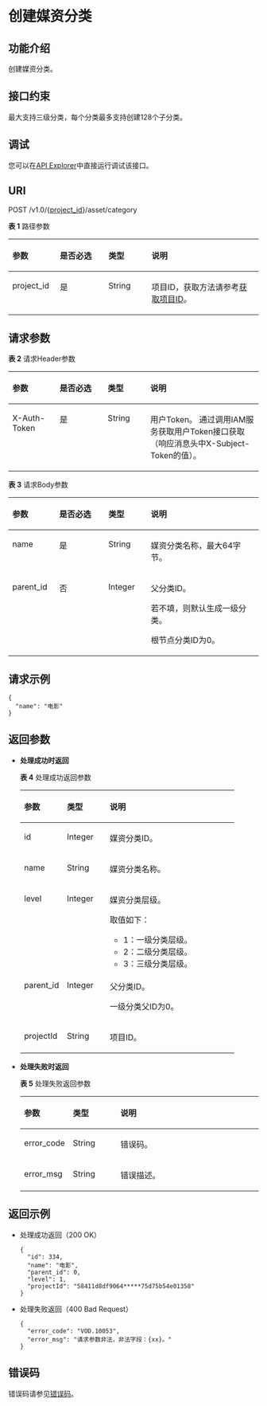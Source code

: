 # 创建媒资分类<a name="vod_04_0028"></a>

## 功能介绍<a name="zh-cn_topic_0128109931_zh-cn_topic_0127930946_section114814192538"></a>

创建媒资分类。

## 接口约束<a name="section1684018612416"></a>

最大支持三级分类，每个分类最多支持创建128个子分类。

## 调试<a name="section163945343214"></a>

您可以在[API Explorer](https://apiexplorer.developer.huaweicloud.com/apiexplorer/doc?product=VOD&api=CreateAssetCategory)中直接运行调试该接口。

## URI<a name="zh-cn_topic_0128109931_zh-cn_topic_0127930946_section5241024145313"></a>

POST /v1.0/\{[project\_id](获取项目ID.md)\}/asset/category

**表 1**  路径参数

<a name="table6869913124919"></a>
<table><thead align="left"><tr id="vod_04_0196_row58691013184917"><th class="cellrowborder" valign="top" width="18.98%" id="mcps1.2.5.1.1"><p id="vod_04_0196_p18869171324920"><a name="vod_04_0196_p18869171324920"></a><a name="vod_04_0196_p18869171324920"></a>参数</p>
</th>
<th class="cellrowborder" valign="top" width="19.400000000000002%" id="mcps1.2.5.1.2"><p id="vod_04_0196_p16174217193312"><a name="vod_04_0196_p16174217193312"></a><a name="vod_04_0196_p16174217193312"></a>是否必选</p>
</th>
<th class="cellrowborder" valign="top" width="17.299999999999997%" id="mcps1.2.5.1.3"><p id="vod_04_0196_p1386920134497"><a name="vod_04_0196_p1386920134497"></a><a name="vod_04_0196_p1386920134497"></a>类型</p>
</th>
<th class="cellrowborder" valign="top" width="44.32%" id="mcps1.2.5.1.4"><p id="vod_04_0196_p1386931394910"><a name="vod_04_0196_p1386931394910"></a><a name="vod_04_0196_p1386931394910"></a>说明</p>
</th>
</tr>
</thead>
<tbody><tr id="vod_04_0196_row1586931374911"><td class="cellrowborder" valign="top" width="18.98%" headers="mcps1.2.5.1.1 "><p id="vod_04_0196_p14253192105011"><a name="vod_04_0196_p14253192105011"></a><a name="vod_04_0196_p14253192105011"></a>project_id</p>
</td>
<td class="cellrowborder" valign="top" width="19.400000000000002%" headers="mcps1.2.5.1.2 "><p id="vod_04_0196_p18172181763318"><a name="vod_04_0196_p18172181763318"></a><a name="vod_04_0196_p18172181763318"></a>是</p>
</td>
<td class="cellrowborder" valign="top" width="17.299999999999997%" headers="mcps1.2.5.1.3 "><p id="vod_04_0196_p62548235018"><a name="vod_04_0196_p62548235018"></a><a name="vod_04_0196_p62548235018"></a>String</p>
</td>
<td class="cellrowborder" valign="top" width="44.32%" headers="mcps1.2.5.1.4 "><p id="vod_04_0196_p0254323500"><a name="vod_04_0196_p0254323500"></a><a name="vod_04_0196_p0254323500"></a>项目ID，获取方法请参考<a href="https://support.huaweicloud.com/usermanual-vod/vod_01_0058.html" target="_blank" rel="noopener noreferrer">获取项目ID</a>。</p>
</td>
</tr>
</tbody>
</table>

## 请求参数<a name="zh-cn_topic_0128109931_zh-cn_topic_0127930946_section7297229175319"></a>

**表 2**  请求Header参数

<a name="HeaderParameter"></a>
<table><thead align="left"><tr id="vod_04_0196_row1359311223199"><th class="cellrowborder" valign="top" width="18.89%" id="mcps1.2.5.1.1"><p id="vod_04_0196_p959302213191"><a name="vod_04_0196_p959302213191"></a><a name="vod_04_0196_p959302213191"></a>参数</p>
</th>
<th class="cellrowborder" valign="top" width="19.23%" id="mcps1.2.5.1.2"><p id="vod_04_0196_p10968335203313"><a name="vod_04_0196_p10968335203313"></a><a name="vod_04_0196_p10968335203313"></a>是否必选</p>
</th>
<th class="cellrowborder" valign="top" width="17.04%" id="mcps1.2.5.1.3"><p id="vod_04_0196_p6594132291914"><a name="vod_04_0196_p6594132291914"></a><a name="vod_04_0196_p6594132291914"></a>类型</p>
</th>
<th class="cellrowborder" valign="top" width="44.84%" id="mcps1.2.5.1.4"><p id="vod_04_0196_p1659492213198"><a name="vod_04_0196_p1659492213198"></a><a name="vod_04_0196_p1659492213198"></a>说明</p>
</th>
</tr>
</thead>
<tbody><tr id="vod_04_0196_row5593132218192"><td class="cellrowborder" valign="top" width="18.89%" headers="mcps1.2.5.1.1 "><p id="vod_04_0196_p959417226199"><a name="vod_04_0196_p959417226199"></a><a name="vod_04_0196_p959417226199"></a>X-Auth-Token</p>
</td>
<td class="cellrowborder" valign="top" width="19.23%" headers="mcps1.2.5.1.2 "><p id="vod_04_0196_p189688351336"><a name="vod_04_0196_p189688351336"></a><a name="vod_04_0196_p189688351336"></a>是</p>
</td>
<td class="cellrowborder" valign="top" width="17.04%" headers="mcps1.2.5.1.3 "><p id="vod_04_0196_p5594132231911"><a name="vod_04_0196_p5594132231911"></a><a name="vod_04_0196_p5594132231911"></a>String</p>
</td>
<td class="cellrowborder" valign="top" width="44.84%" headers="mcps1.2.5.1.4 "><p id="vod_04_0196_p1159416229196"><a name="vod_04_0196_p1159416229196"></a><a name="vod_04_0196_p1159416229196"></a>用户Token。 通过调用IAM服务获取用户Token接口获取（响应消息头中X-Subject-Token的值）。</p>
</td>
</tr>
</tbody>
</table>

**表 3**  请求Body参数

<a name="zh-cn_topic_0128109931_zh-cn_topic_0127930946_table1215862692413"></a>
<table><thead align="left"><tr id="zh-cn_topic_0128109931_zh-cn_topic_0127930946_row2022552615249"><th class="cellrowborder" valign="top" width="18.77%" id="mcps1.2.5.1.1"><p id="zh-cn_topic_0128109931_zh-cn_topic_0127930946_p13225122618245"><a name="zh-cn_topic_0128109931_zh-cn_topic_0127930946_p13225122618245"></a><a name="zh-cn_topic_0128109931_zh-cn_topic_0127930946_p13225122618245"></a>参数</p>
</th>
<th class="cellrowborder" valign="top" width="19.61%" id="mcps1.2.5.1.2"><p id="p435518311189"><a name="p435518311189"></a><a name="p435518311189"></a>是否必选</p>
</th>
<th class="cellrowborder" valign="top" width="16.99%" id="mcps1.2.5.1.3"><p id="zh-cn_topic_0128109931_zh-cn_topic_0127930946_p1622592682414"><a name="zh-cn_topic_0128109931_zh-cn_topic_0127930946_p1622592682414"></a><a name="zh-cn_topic_0128109931_zh-cn_topic_0127930946_p1622592682414"></a>类型</p>
</th>
<th class="cellrowborder" valign="top" width="44.629999999999995%" id="mcps1.2.5.1.4"><p id="zh-cn_topic_0128109931_zh-cn_topic_0127930946_p1922519266248"><a name="zh-cn_topic_0128109931_zh-cn_topic_0127930946_p1922519266248"></a><a name="zh-cn_topic_0128109931_zh-cn_topic_0127930946_p1922519266248"></a>说明</p>
</th>
</tr>
</thead>
<tbody><tr id="zh-cn_topic_0128109931_zh-cn_topic_0127930946_row222514262248"><td class="cellrowborder" valign="top" width="18.77%" headers="mcps1.2.5.1.1 "><p id="zh-cn_topic_0128109931_zh-cn_topic_0127930946_p8225142615249"><a name="zh-cn_topic_0128109931_zh-cn_topic_0127930946_p8225142615249"></a><a name="zh-cn_topic_0128109931_zh-cn_topic_0127930946_p8225142615249"></a>name</p>
</td>
<td class="cellrowborder" valign="top" width="19.61%" headers="mcps1.2.5.1.2 "><p id="p33535310188"><a name="p33535310188"></a><a name="p33535310188"></a>是</p>
</td>
<td class="cellrowborder" valign="top" width="16.99%" headers="mcps1.2.5.1.3 "><p id="zh-cn_topic_0128109931_zh-cn_topic_0127930946_p42251126132414"><a name="zh-cn_topic_0128109931_zh-cn_topic_0127930946_p42251126132414"></a><a name="zh-cn_topic_0128109931_zh-cn_topic_0127930946_p42251126132414"></a>String</p>
</td>
<td class="cellrowborder" valign="top" width="44.629999999999995%" headers="mcps1.2.5.1.4 "><p id="zh-cn_topic_0128109931_zh-cn_topic_0127930946_p922522613248"><a name="zh-cn_topic_0128109931_zh-cn_topic_0127930946_p922522613248"></a><a name="zh-cn_topic_0128109931_zh-cn_topic_0127930946_p922522613248"></a>媒资分类名称，最大64字节。</p>
</td>
</tr>
<tr id="zh-cn_topic_0128109931_zh-cn_topic_0127930946_row822532692410"><td class="cellrowborder" valign="top" width="18.77%" headers="mcps1.2.5.1.1 "><p id="zh-cn_topic_0128109931_zh-cn_topic_0127930946_p192251726132414"><a name="zh-cn_topic_0128109931_zh-cn_topic_0127930946_p192251726132414"></a><a name="zh-cn_topic_0128109931_zh-cn_topic_0127930946_p192251726132414"></a>parent_id</p>
</td>
<td class="cellrowborder" valign="top" width="19.61%" headers="mcps1.2.5.1.2 "><p id="p33529301814"><a name="p33529301814"></a><a name="p33529301814"></a>否</p>
</td>
<td class="cellrowborder" valign="top" width="16.99%" headers="mcps1.2.5.1.3 "><p id="zh-cn_topic_0128109931_zh-cn_topic_0127930946_p822614264245"><a name="zh-cn_topic_0128109931_zh-cn_topic_0127930946_p822614264245"></a><a name="zh-cn_topic_0128109931_zh-cn_topic_0127930946_p822614264245"></a>Integer</p>
</td>
<td class="cellrowborder" valign="top" width="44.629999999999995%" headers="mcps1.2.5.1.4 "><p id="zh-cn_topic_0128109931_zh-cn_topic_0127930946_p39818414257"><a name="zh-cn_topic_0128109931_zh-cn_topic_0127930946_p39818414257"></a><a name="zh-cn_topic_0128109931_zh-cn_topic_0127930946_p39818414257"></a>父分类ID。</p>
<p id="zh-cn_topic_0128109931_zh-cn_topic_0127930946_p066541142510"><a name="zh-cn_topic_0128109931_zh-cn_topic_0127930946_p066541142510"></a><a name="zh-cn_topic_0128109931_zh-cn_topic_0127930946_p066541142510"></a>若不填，则默认生成一级分类。</p>
<p id="zh-cn_topic_0128109931_zh-cn_topic_0127930946_p1322662612418"><a name="zh-cn_topic_0128109931_zh-cn_topic_0127930946_p1322662612418"></a><a name="zh-cn_topic_0128109931_zh-cn_topic_0127930946_p1322662612418"></a>根节点分类ID为0。</p>
</td>
</tr>
</tbody>
</table>

## 请求示例<a name="zh-cn_topic_0128109931_zh-cn_topic_0127930946_section1249493515311"></a>

```
{
  "name": "电影"
}
```

## 返回参数<a name="zh-cn_topic_0128109931_zh-cn_topic_0127930946_section162761640105314"></a>

-   **处理成功时返回**

    **表 4**  处理成功返回参数

    <a name="zh-cn_topic_0128109931_zh-cn_topic_0127930946_table2023743132612"></a>
    <table><thead align="left"><tr id="zh-cn_topic_0128109931_zh-cn_topic_0127930946_row11121043162614"><th class="cellrowborder" valign="top" width="20%" id="mcps1.2.4.1.1"><p id="zh-cn_topic_0128109931_zh-cn_topic_0127930946_p1211214438269"><a name="zh-cn_topic_0128109931_zh-cn_topic_0127930946_p1211214438269"></a><a name="zh-cn_topic_0128109931_zh-cn_topic_0127930946_p1211214438269"></a>参数</p>
    </th>
    <th class="cellrowborder" valign="top" width="20%" id="mcps1.2.4.1.2"><p id="zh-cn_topic_0128109931_zh-cn_topic_0127930946_p5112154314261"><a name="zh-cn_topic_0128109931_zh-cn_topic_0127930946_p5112154314261"></a><a name="zh-cn_topic_0128109931_zh-cn_topic_0127930946_p5112154314261"></a>类型</p>
    </th>
    <th class="cellrowborder" valign="top" width="60%" id="mcps1.2.4.1.3"><p id="zh-cn_topic_0128109931_zh-cn_topic_0127930946_p13112144362613"><a name="zh-cn_topic_0128109931_zh-cn_topic_0127930946_p13112144362613"></a><a name="zh-cn_topic_0128109931_zh-cn_topic_0127930946_p13112144362613"></a>说明</p>
    </th>
    </tr>
    </thead>
    <tbody><tr id="zh-cn_topic_0128109931_zh-cn_topic_0127930946_row1211234372610"><td class="cellrowborder" valign="top" width="20%" headers="mcps1.2.4.1.1 "><p id="zh-cn_topic_0128109931_zh-cn_topic_0127930946_p1311204316265"><a name="zh-cn_topic_0128109931_zh-cn_topic_0127930946_p1311204316265"></a><a name="zh-cn_topic_0128109931_zh-cn_topic_0127930946_p1311204316265"></a>id</p>
    </td>
    <td class="cellrowborder" valign="top" width="20%" headers="mcps1.2.4.1.2 "><p id="zh-cn_topic_0128109931_zh-cn_topic_0127930946_p311224392616"><a name="zh-cn_topic_0128109931_zh-cn_topic_0127930946_p311224392616"></a><a name="zh-cn_topic_0128109931_zh-cn_topic_0127930946_p311224392616"></a>Integer</p>
    </td>
    <td class="cellrowborder" valign="top" width="60%" headers="mcps1.2.4.1.3 "><p id="zh-cn_topic_0128109931_zh-cn_topic_0127930946_p1811244314264"><a name="zh-cn_topic_0128109931_zh-cn_topic_0127930946_p1811244314264"></a><a name="zh-cn_topic_0128109931_zh-cn_topic_0127930946_p1811244314264"></a>媒资分类ID。</p>
    </td>
    </tr>
    <tr id="zh-cn_topic_0128109931_zh-cn_topic_0127930946_row15113204313264"><td class="cellrowborder" valign="top" width="20%" headers="mcps1.2.4.1.1 "><p id="zh-cn_topic_0128109931_zh-cn_topic_0127930946_p1113643162612"><a name="zh-cn_topic_0128109931_zh-cn_topic_0127930946_p1113643162612"></a><a name="zh-cn_topic_0128109931_zh-cn_topic_0127930946_p1113643162612"></a>name</p>
    </td>
    <td class="cellrowborder" valign="top" width="20%" headers="mcps1.2.4.1.2 "><p id="zh-cn_topic_0128109931_zh-cn_topic_0127930946_p151131543132612"><a name="zh-cn_topic_0128109931_zh-cn_topic_0127930946_p151131543132612"></a><a name="zh-cn_topic_0128109931_zh-cn_topic_0127930946_p151131543132612"></a>String</p>
    </td>
    <td class="cellrowborder" valign="top" width="60%" headers="mcps1.2.4.1.3 "><p id="zh-cn_topic_0128109931_zh-cn_topic_0127930946_p311374318262"><a name="zh-cn_topic_0128109931_zh-cn_topic_0127930946_p311374318262"></a><a name="zh-cn_topic_0128109931_zh-cn_topic_0127930946_p311374318262"></a>媒资分类名称。</p>
    </td>
    </tr>
    <tr id="zh-cn_topic_0128109931_zh-cn_topic_0127930946_row31132043142610"><td class="cellrowborder" valign="top" width="20%" headers="mcps1.2.4.1.1 "><p id="zh-cn_topic_0128109931_zh-cn_topic_0127930946_p191134438260"><a name="zh-cn_topic_0128109931_zh-cn_topic_0127930946_p191134438260"></a><a name="zh-cn_topic_0128109931_zh-cn_topic_0127930946_p191134438260"></a>level</p>
    </td>
    <td class="cellrowborder" valign="top" width="20%" headers="mcps1.2.4.1.2 "><p id="zh-cn_topic_0128109931_zh-cn_topic_0127930946_p2113114352610"><a name="zh-cn_topic_0128109931_zh-cn_topic_0127930946_p2113114352610"></a><a name="zh-cn_topic_0128109931_zh-cn_topic_0127930946_p2113114352610"></a>Integer</p>
    </td>
    <td class="cellrowborder" valign="top" width="60%" headers="mcps1.2.4.1.3 "><p id="zh-cn_topic_0128109931_zh-cn_topic_0127930946_p1353131413273"><a name="zh-cn_topic_0128109931_zh-cn_topic_0127930946_p1353131413273"></a><a name="zh-cn_topic_0128109931_zh-cn_topic_0127930946_p1353131413273"></a>媒资分类层级。</p>
    <div class="p" id="p489121834311"><a name="p489121834311"></a><a name="p489121834311"></a>取值如下：<a name="zh-cn_topic_0128109931_zh-cn_topic_0127930946_ul752322117270"></a><a name="zh-cn_topic_0128109931_zh-cn_topic_0127930946_ul752322117270"></a><ul id="zh-cn_topic_0128109931_zh-cn_topic_0127930946_ul752322117270"><li>1：一级分类层级。</li><li>2：二级分类层级。</li><li>3：三级分类层级。</li></ul>
    </div>
    </td>
    </tr>
    <tr id="zh-cn_topic_0128109931_zh-cn_topic_0127930946_row711416433261"><td class="cellrowborder" valign="top" width="20%" headers="mcps1.2.4.1.1 "><p id="zh-cn_topic_0128109931_zh-cn_topic_0127930946_p1011424312261"><a name="zh-cn_topic_0128109931_zh-cn_topic_0127930946_p1011424312261"></a><a name="zh-cn_topic_0128109931_zh-cn_topic_0127930946_p1011424312261"></a>parent_id</p>
    </td>
    <td class="cellrowborder" valign="top" width="20%" headers="mcps1.2.4.1.2 "><p id="zh-cn_topic_0128109931_zh-cn_topic_0127930946_p1411418435264"><a name="zh-cn_topic_0128109931_zh-cn_topic_0127930946_p1411418435264"></a><a name="zh-cn_topic_0128109931_zh-cn_topic_0127930946_p1411418435264"></a>Integer</p>
    </td>
    <td class="cellrowborder" valign="top" width="60%" headers="mcps1.2.4.1.3 "><p id="zh-cn_topic_0128109931_zh-cn_topic_0127930946_p164531143202713"><a name="zh-cn_topic_0128109931_zh-cn_topic_0127930946_p164531143202713"></a><a name="zh-cn_topic_0128109931_zh-cn_topic_0127930946_p164531143202713"></a>父分类ID。</p>
    <p id="zh-cn_topic_0128109931_zh-cn_topic_0127930946_p61141843172620"><a name="zh-cn_topic_0128109931_zh-cn_topic_0127930946_p61141843172620"></a><a name="zh-cn_topic_0128109931_zh-cn_topic_0127930946_p61141843172620"></a>一级分类父ID为0。</p>
    </td>
    </tr>
    <tr id="row14574717124415"><td class="cellrowborder" valign="top" width="20%" headers="mcps1.2.4.1.1 "><p id="p5575121754411"><a name="p5575121754411"></a><a name="p5575121754411"></a>projectId</p>
    </td>
    <td class="cellrowborder" valign="top" width="20%" headers="mcps1.2.4.1.2 "><p id="p957561764416"><a name="p957561764416"></a><a name="p957561764416"></a>String</p>
    </td>
    <td class="cellrowborder" valign="top" width="60%" headers="mcps1.2.4.1.3 "><p id="p15575417194411"><a name="p15575417194411"></a><a name="p15575417194411"></a>项目ID。</p>
    </td>
    </tr>
    </tbody>
    </table>

-   **处理失败时返回**

    **表 5**  处理失败返回参数

    <a name="table8107146194412"></a>
    <table><thead align="left"><tr id="row16107862441"><th class="cellrowborder" valign="top" width="20%" id="mcps1.2.4.1.1"><p id="p1412466124414"><a name="p1412466124414"></a><a name="p1412466124414"></a>参数</p>
    </th>
    <th class="cellrowborder" valign="top" width="20%" id="mcps1.2.4.1.2"><p id="p121241568444"><a name="p121241568444"></a><a name="p121241568444"></a>类型</p>
    </th>
    <th class="cellrowborder" valign="top" width="60%" id="mcps1.2.4.1.3"><p id="p1312414674420"><a name="p1312414674420"></a><a name="p1312414674420"></a>说明</p>
    </th>
    </tr>
    </thead>
    <tbody><tr id="row13124116124413"><td class="cellrowborder" valign="top" width="20%" headers="mcps1.2.4.1.1 "><p id="p11240634415"><a name="p11240634415"></a><a name="p11240634415"></a>error_code</p>
    </td>
    <td class="cellrowborder" valign="top" width="20%" headers="mcps1.2.4.1.2 "><p id="p414018615446"><a name="p414018615446"></a><a name="p414018615446"></a>String</p>
    </td>
    <td class="cellrowborder" valign="top" width="60%" headers="mcps1.2.4.1.3 "><p id="p161241669445"><a name="p161241669445"></a><a name="p161241669445"></a>错误码。</p>
    </td>
    </tr>
    <tr id="row01401168446"><td class="cellrowborder" valign="top" width="20%" headers="mcps1.2.4.1.1 "><p id="p171409604412"><a name="p171409604412"></a><a name="p171409604412"></a>error_msg</p>
    </td>
    <td class="cellrowborder" valign="top" width="20%" headers="mcps1.2.4.1.2 "><p id="p91404614444"><a name="p91404614444"></a><a name="p91404614444"></a>String</p>
    </td>
    <td class="cellrowborder" valign="top" width="60%" headers="mcps1.2.4.1.3 "><p id="p16140666447"><a name="p16140666447"></a><a name="p16140666447"></a>错误描述。</p>
    </td>
    </tr>
    </tbody>
    </table>


## 返回示例<a name="zh-cn_topic_0128109931_zh-cn_topic_0127930946_section1164111461532"></a>

-   处理成功返回（200 OK）

    ```
    {
      "id": 334,
      "name": "电影",
      "parent_id": 0,
      "level": 1,
      "projectId": "58411d8df9064*****75d75b54e01358"
    }
    ```

-   处理失败返回（400 Bad Request）

    ```
    {
      "error_code": "VOD.10053",
      "error_msg": "请求参数非法，非法字段：{xx}。"
    }
    ```


## 错误码<a name="section569214377267"></a>

错误码请参见[错误码](错误码.md)。

